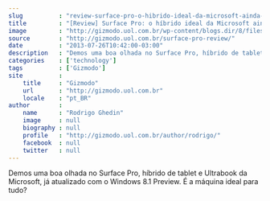 ```yaml
---
slug          : "review-surface-pro-o-hibrido-ideal-da-microsoft-ainda-nao-esta-pronto"
title         : "[Review] Surface Pro: o híbrido ideal da Microsoft ainda não está pronto"
image         : "http://gizmodo.uol.com.br/wp-content/blogs.dir/8/files/2013/07/surface-pro-abre.jpg"
source        : "http://gizmodo.uol.com.br/surface-pro-review/"
date          : "2013-07-26T10:42:00-03:00"
description   : "Demos uma boa olhada no Surface Pro, híbrido de tablet e Ultrabook da Microsoft, já atualizado com o Windows 8.1 Preview. É a máquina ideal para tudo?"
categories    : ['technology']
tags          : ['Gizmodo']
site          :
    title     : "Gizmodo"
    url       : "http://gizmodo.uol.com.br"
    locale    : "pt_BR"
author        :
    name      : "Rodrigo Ghedin"
    image     : null
    biography : null
    profile   : "http://gizmodo.uol.com.br/author/rodrigo/"
    facebook  : null
    twitter   : null
---
```


Demos uma boa olhada no Surface Pro, híbrido de tablet e Ultrabook da Microsoft, já atualizado com o Windows 8.1 Preview. É a máquina ideal para tudo?
